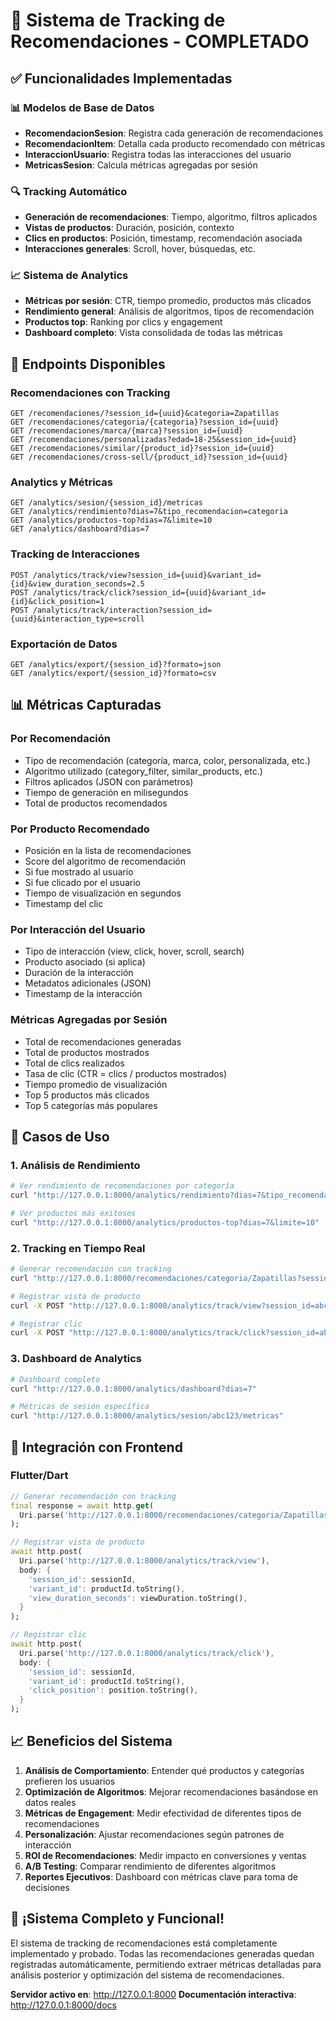 # 🎯 Sistema de Tracking de Recomendaciones - COMPLETADO

## ✅ **Funcionalidades Implementadas**

### 📊 **Modelos de Base de Datos**
- **RecomendacionSesion**: Registra cada generación de recomendaciones
- **RecomendacionItem**: Detalla cada producto recomendado con métricas
- **InteraccionUsuario**: Registra todas las interacciones del usuario
- **MetricasSesion**: Calcula métricas agregadas por sesión

### 🔍 **Tracking Automático**
- **Generación de recomendaciones**: Tiempo, algoritmo, filtros aplicados
- **Vistas de productos**: Duración, posición, contexto
- **Clics en productos**: Posición, timestamp, recomendación asociada
- **Interacciones generales**: Scroll, hover, búsquedas, etc.

### 📈 **Sistema de Analytics**
- **Métricas por sesión**: CTR, tiempo promedio, productos más clicados
- **Rendimiento general**: Análisis de algoritmos, tipos de recomendación
- **Productos top**: Ranking por clics y engagement
- **Dashboard completo**: Vista consolidada de todas las métricas

## 🚀 **Endpoints Disponibles**

### **Recomendaciones con Tracking**
```
GET /recomendaciones/?session_id={uuid}&categoria=Zapatillas
GET /recomendaciones/categoria/{categoria}?session_id={uuid}
GET /recomendaciones/marca/{marca}?session_id={uuid}
GET /recomendaciones/personalizadas?edad=18-25&session_id={uuid}
GET /recomendaciones/similar/{product_id}?session_id={uuid}
GET /recomendaciones/cross-sell/{product_id}?session_id={uuid}
```

### **Analytics y Métricas**
```
GET /analytics/sesion/{session_id}/metricas
GET /analytics/rendimiento?dias=7&tipo_recomendacion=categoria
GET /analytics/productos-top?dias=7&limite=10
GET /analytics/dashboard?dias=7
```

### **Tracking de Interacciones**
```
POST /analytics/track/view?session_id={uuid}&variant_id={id}&view_duration_seconds=2.5
POST /analytics/track/click?session_id={uuid}&variant_id={id}&click_position=1
POST /analytics/track/interaction?session_id={uuid}&interaction_type=scroll
```

### **Exportación de Datos**
```
GET /analytics/export/{session_id}?formato=json
GET /analytics/export/{session_id}?formato=csv
```

## 📊 **Métricas Capturadas**

### **Por Recomendación**
- Tipo de recomendación (categoría, marca, color, personalizada, etc.)
- Algoritmo utilizado (category_filter, similar_products, etc.)
- Filtros aplicados (JSON con parámetros)
- Tiempo de generación en milisegundos
- Total de productos recomendados

### **Por Producto Recomendado**
- Posición en la lista de recomendaciones
- Score del algoritmo de recomendación
- Si fue mostrado al usuario
- Si fue clicado por el usuario
- Tiempo de visualización en segundos
- Timestamp del clic

### **Por Interacción del Usuario**
- Tipo de interacción (view, click, hover, scroll, search)
- Producto asociado (si aplica)
- Duración de la interacción
- Metadatos adicionales (JSON)
- Timestamp de la interacción

### **Métricas Agregadas por Sesión**
- Total de recomendaciones generadas
- Total de productos mostrados
- Total de clics realizados
- Tasa de clic (CTR = clics / productos mostrados)
- Tiempo promedio de visualización
- Top 5 productos más clicados
- Top 5 categorías más populares

## 🎯 **Casos de Uso**

### **1. Análisis de Rendimiento**
```bash
# Ver rendimiento de recomendaciones por categoría
curl "http://127.0.0.1:8000/analytics/rendimiento?dias=7&tipo_recomendacion=categoria"

# Ver productos más exitosos
curl "http://127.0.0.1:8000/analytics/productos-top?dias=7&limite=10"
```

### **2. Tracking en Tiempo Real**
```bash
# Generar recomendación con tracking
curl "http://127.0.0.1:8000/recomendaciones/categoria/Zapatillas?session_id=abc123&limit=5"

# Registrar vista de producto
curl -X POST "http://127.0.0.1:8000/analytics/track/view?session_id=abc123&variant_id=1&view_duration_seconds=2.5"

# Registrar clic
curl -X POST "http://127.0.0.1:8000/analytics/track/click?session_id=abc123&variant_id=1&click_position=1"
```

### **3. Dashboard de Analytics**
```bash
# Dashboard completo
curl "http://127.0.0.1:8000/analytics/dashboard?dias=7"

# Métricas de sesión específica
curl "http://127.0.0.1:8000/analytics/sesion/abc123/metricas"
```

## 🔧 **Integración con Frontend**

### **Flutter/Dart**
```dart
// Generar recomendación con tracking
final response = await http.get(
  Uri.parse('http://127.0.0.1:8000/recomendaciones/categoria/Zapatillas?session_id=$sessionId&limit=5')
);

// Registrar vista de producto
await http.post(
  Uri.parse('http://127.0.0.1:8000/analytics/track/view'),
  body: {
    'session_id': sessionId,
    'variant_id': productId.toString(),
    'view_duration_seconds': viewDuration.toString(),
  }
);

// Registrar clic
await http.post(
  Uri.parse('http://127.0.0.1:8000/analytics/track/click'),
  body: {
    'session_id': sessionId,
    'variant_id': productId.toString(),
    'click_position': position.toString(),
  }
);
```

## 📈 **Beneficios del Sistema**

1. **Análisis de Comportamiento**: Entender qué productos y categorías prefieren los usuarios
2. **Optimización de Algoritmos**: Mejorar recomendaciones basándose en datos reales
3. **Métricas de Engagement**: Medir efectividad de diferentes tipos de recomendaciones
4. **Personalización**: Ajustar recomendaciones según patrones de interacción
5. **ROI de Recomendaciones**: Medir impacto en conversiones y ventas
6. **A/B Testing**: Comparar rendimiento de diferentes algoritmos
7. **Reportes Ejecutivos**: Dashboard con métricas clave para toma de decisiones

## 🎉 **¡Sistema Completo y Funcional!**

El sistema de tracking de recomendaciones está completamente implementado y probado. Todas las recomendaciones generadas quedan registradas automáticamente, permitiendo extraer métricas detalladas para análisis posterior y optimización del sistema de recomendaciones.

**Servidor activo en**: http://127.0.0.1:8000
**Documentación interactiva**: http://127.0.0.1:8000/docs

